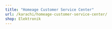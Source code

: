 ```yaml
---
title: "Homeage Customer Service Center"
url: /karachi/homeage-customer-service-center/
shop: Elektronik
---
```

